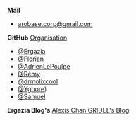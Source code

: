 **Mail**
- arobase.corp@gmail.com

**GitHub**
[Organisation](https://github.com/ArobaseSc)

- [@Ergazia](https://github.com/Inerska)
- [@Florian](https://github.com/Florian99920)
- [@AdrienLePoulpe](https://github.com/adrien99920)
- [@Rémy](https://github.com/SLATTY54)
- [@drmolixcool](https://github.com/drmolixcool)
- [@Yghore](https://github.com/Yghore))
- [@Samuel](https://github.com/Leonarddoo)

**Ergazia Blog's**
[Alexis Chan GRIDEL's Blog](https://agdl.dev)
